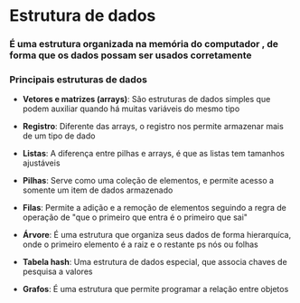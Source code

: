 # Estrutura de dados

### É uma estrutura organizada na memória do computador , de forma que os dados possam ser usados corretamente

### Principais estruturas de dados

- **Vetores e matrizes (arrays)**: São estruturas de dados simples que podem auxiliar quando há muitas variáveis do mesmo tipo

- **Registro**: Diferente das arrays, o registro nos permite armazenar mais de um tipo de dado

- **Listas**: A diferença entre pilhas e arrays, é que as listas tem tamanhos ajustáveis

- **Pilhas**: Serve como uma coleção de elementos, e permite acesso a somente um item de dados armazenado

- **Filas**: Permite a adição e a remoção de elementos seguindo a regra de  operação de "que o primeiro que entra é o primeiro que sai"

- **Árvore**: É uma estrutura que organiza seus dados de forma hierarquíca, onde o primeiro elemento é a raiz e o restante ps nós ou folhas

- **Tabela hash**: Uma estrutura de  dados especial, que associa chaves de pesquisa a valores

- **Grafos**: É uma estrutura que permite programar a relação entre objetos

